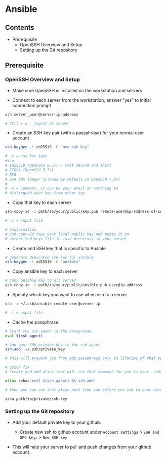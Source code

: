 # Ansible

## Contents

- Prerequisite
  - OpenSSH Overview and Setup
  - Setting up the Git repository

## Prerequisite

### OpenSSH Overview and Setup

- Make sure OpenSSH is installed on the workstation and servers

- Connect to each server from the workstation, answer "yes" to initial connection prompt

```bash
ssh server_user@server-ip-address

# Ctrl + d - logout of server
```

- Create an SSH key pair (with a passphrase) for your normal user account

```bash
ssh-keygen -t ed25519 -C "new ssh key"

# -t = ssh key type
#i.e
# ed25519 (OpenSSH 6.5+) - most secure and short
# ECDSA (OpenSSH 5.7+)
# RSA
# DSA (No longer allowed by default in OpenSSH 7.0+)
#
# -c = comment, it can be your email or anything to
# distingush your key from other key
```

- Copy that key to each server

```bash
ssh-copy-id -i path/to/your/public/key.pub remote-user@ip-address-of-server

# -i = input file

# explaination
# ssh-copy-id copy your local public key and paste it on
# authorized_keys file in .ssh directory in your server
```

- Create and SSH key that is specific to Ansible

```bash
# generate dedicated ssh key for ansible
ssh-keygen -t ed25519 -C "ansible"
```

- Copy ansible key to each server

```bash
# copy ansible key to all server
ssh-copy-id -i path/to/your/public/ansible.pub user@ip-address
```

- Specify which key you want to use when ssh to a server

```bash
ssh -i ~/.ssh/ansible remote-user@server-ip

# -i = input file
```

- Cache the passphrase

```bash
# Start the ssh-agent in the background.
eval $(ssh-agent)

# Add your SSH private key to the ssh-agent.
ssh-add  ~/.ssh/private_key

# This will prevent you from add passphrase only in lifetime of that specific terminal instance. So if you close that termial you will have to run that commands again.

# Quick fix
# Create and add alias that will run that command for you to your .zshrc or .bashrc file

alias ssha='eval $(ssh-agent) && ssh-add'

# then you can use that alias next time you before you ssh to your server

ssha path/to/private/ssh-key
```

### Setting up the Git repository

- Add your default private key to your github.
    - Create new ssh to github account under ```Account settings``` > ```SSH and GPG keys``` > ```New SSH key```

- This will help your server to pull and push changes from your github account.